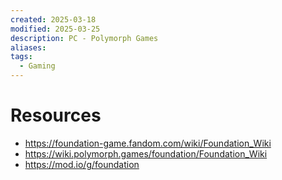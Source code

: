 ```yaml
---
created: 2025-03-18
modified: 2025-03-25
description: PC - Polymorph Games
aliases: 
tags:
  - Gaming
---
```


# Resources

- https://foundation-game.fandom.com/wiki/Foundation_Wiki
- https://wiki.polymorph.games/foundation/Foundation_Wiki
- https://mod.io/g/foundation
